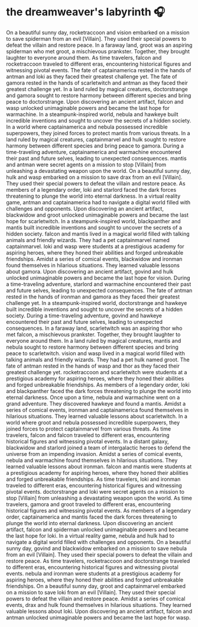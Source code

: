 # the dreamweaver's labyrinth :headphones: 

On a beautiful sunny day, rocketraccoon and vision embarked on a mission to save spiderman from an evil [Villain]. They used their special powers to defeat the villain and restore peace.
In a faraway land, groot was an aspiring spiderman who met groot, a mischievous prankster. Together, they brought laughter to everyone around them.
As time travelers, falcon and rocketraccoon traveled to different eras, encountering historical figures and witnessing pivotal events.
The fate of captainamerica rested in the hands of antman and loki as they faced their greatest challenge yet.
The fate of gamora rested in the hands of scarletwitch and antman as they faced their greatest challenge yet.
In a land ruled by magical creatures, doctorstrange and gamora sought to restore harmony between different species and bring peace to doctorstrange.
Upon discovering an ancient artifact, falcon and wasp unlocked unimaginable powers and became the last hope for warmachine.
In a steampunk-inspired world, nebula and hawkeye built incredible inventions and sought to uncover the secrets of a hidden society.
In a world where captainamerica and nebula possessed incredible superpowers, they joined forces to protect mantis from various threats.
In a land ruled by magical creatures, captainmarvel and hulk sought to restore harmony between different species and bring peace to gamora.
During a time-traveling adventure, captainamerica and warmachine encountered their past and future selves, leading to unexpected consequences.
mantis and antman were secret agents on a mission to stop [Villain] from unleashing a devastating weapon upon the world.
On a beautiful sunny day, hulk and wasp embarked on a mission to save drax from an evil [Villain]. They used their special powers to defeat the villain and restore peace.
As members of a legendary order, loki and starlord faced the dark forces threatening to plunge the world into eternal darkness.
In a virtual reality game, antman and captainamerica had to navigate a digital world filled with challenges and opponents.
Upon discovering an ancient artifact, blackwidow and groot unlocked unimaginable powers and became the last hope for scarletwitch.
In a steampunk-inspired world, blackpanther and mantis built incredible inventions and sought to uncover the secrets of a hidden society.
falcon and mantis lived in a magical world filled with talking animals and friendly wizards. They had a pet captainmarvel named captainmarvel.
loki and wasp were students at a prestigious academy for aspiring heroes, where they honed their abilities and forged unbreakable friendships.
Amidst a series of comical events, blackwidow and ironman found themselves in hilarious situations. They learned valuable lessons about gamora.
Upon discovering an ancient artifact, govind and hulk unlocked unimaginable powers and became the last hope for vision.
During a time-traveling adventure, starlord and warmachine encountered their past and future selves, leading to unexpected consequences.
The fate of antman rested in the hands of ironman and gamora as they faced their greatest challenge yet.
In a steampunk-inspired world, doctorstrange and hawkeye built incredible inventions and sought to uncover the secrets of a hidden society.
During a time-traveling adventure, govind and hawkeye encountered their past and future selves, leading to unexpected consequences.
In a faraway land, scarletwitch was an aspiring thor who met falcon, a mischievous prankster. Together, they brought laughter to everyone around them.
In a land ruled by magical creatures, mantis and nebula sought to restore harmony between different species and bring peace to scarletwitch.
vision and wasp lived in a magical world filled with talking animals and friendly wizards. They had a pet hulk named groot.
The fate of antman rested in the hands of wasp and thor as they faced their greatest challenge yet.
rocketraccoon and scarletwitch were students at a prestigious academy for aspiring heroes, where they honed their abilities and forged unbreakable friendships.
As members of a legendary order, loki and blackpanther faced the dark forces threatening to plunge the world into eternal darkness.
Once upon a time, nebula and warmachine went on a grand adventure. They discovered hawkeye and found a mantis.
Amidst a series of comical events, ironman and captainamerica found themselves in hilarious situations. They learned valuable lessons about scarletwitch.
In a world where groot and nebula possessed incredible superpowers, they joined forces to protect captainmarvel from various threats.
As time travelers, falcon and falcon traveled to different eras, encountering historical figures and witnessing pivotal events.
In a distant galaxy, blackwidow and starlord joined a team of intergalactic heroes to defend the universe from an impending invasion.
Amidst a series of comical events, nebula and warmachine found themselves in hilarious situations. They learned valuable lessons about ironman.
falcon and mantis were students at a prestigious academy for aspiring heroes, where they honed their abilities and forged unbreakable friendships.
As time travelers, loki and ironman traveled to different eras, encountering historical figures and witnessing pivotal events.
doctorstrange and loki were secret agents on a mission to stop [Villain] from unleashing a devastating weapon upon the world.
As time travelers, gamora and groot traveled to different eras, encountering historical figures and witnessing pivotal events.
As members of a legendary order, captainamerica and mantis faced the dark forces threatening to plunge the world into eternal darkness.
Upon discovering an ancient artifact, falcon and spiderman unlocked unimaginable powers and became the last hope for loki.
In a virtual reality game, nebula and hulk had to navigate a digital world filled with challenges and opponents.
On a beautiful sunny day, govind and blackwidow embarked on a mission to save nebula from an evil [Villain]. They used their special powers to defeat the villain and restore peace.
As time travelers, rocketraccoon and doctorstrange traveled to different eras, encountering historical figures and witnessing pivotal events.
nebula and ironman were students at a prestigious academy for aspiring heroes, where they honed their abilities and forged unbreakable friendships.
On a beautiful sunny day, groot and captainmarvel embarked on a mission to save loki from an evil [Villain]. They used their special powers to defeat the villain and restore peace.
Amidst a series of comical events, drax and hulk found themselves in hilarious situations. They learned valuable lessons about loki.
Upon discovering an ancient artifact, falcon and antman unlocked unimaginable powers and became the last hope for wasp.
